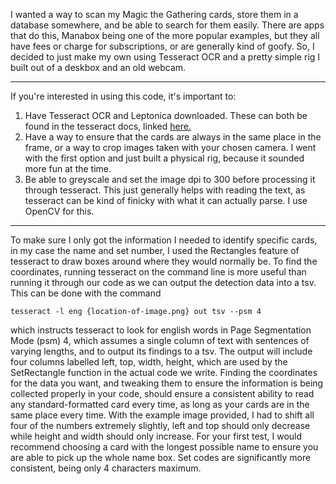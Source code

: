 I wanted a way to scan my Magic the Gathering cards, store them in a database somewhere, and be able to search for them easily. There are apps that do this, Manabox being one of the more popular examples, but they all have fees or charge for subscriptions, or are generally kind of goofy. So, I decided to just make my own using Tesseract OCR and a pretty simple rig I built out of a deskbox and an old webcam.

---

If you're interested in using this code, it's important to:
1. Have Tesseract OCR and Leptonica downloaded. These can both be found in the tesseract docs, linked [here.](https://tesseract-ocr.github.io/tessdoc/)
2. Have a way to ensure that the cards are always in the same place in the frame, or a way to crop images taken with your chosen camera. I went with the first option and just built a physical rig, because it sounded more fun at the time.
3. Be able to greyscale and set the image dpi to 300 before processing it through tesseract. This just generally helps with reading the text, as tesseract can be kind of finicky with what it can actually parse. I use OpenCV for this.

---

To make sure I only got the information I needed to identify specific cards, in my case the name and set number, I used the Rectangles feature of tesseract to draw boxes around where they would normally be. To find the coordinates, running tesseract on the command line is more useful than running it through our code as we can output the detection data into a tsv. This can be done with the command
```
tesseract -l eng {location-of-image.png} out tsv --psm 4
```
which instructs tesseract to look for english words in Page Segmentation Mode (psm) 4, which assumes a single column of text with sentences of varying lengths, and to output its findings to a tsv. The output will include four columns labelled left, top, width, height, which are used by the SetRectangle function in the actual code we write. Finding the coordinates for the data you want, and tweaking them to ensure the information is being collected properly in your code, should ensure a consistent ability to read any standard-formatted card every time, as long as your cards are in the same place every time. With the example image provided, I had to shift all four of the numbers extremely slightly, left and top should only decrease while height and width should only increase. For your first test, I would recommend choosing a card with the longest possible name to ensure you are able to pick up the whole name box. Set codes are significantly more consistent, being only 4 characters maximum.
